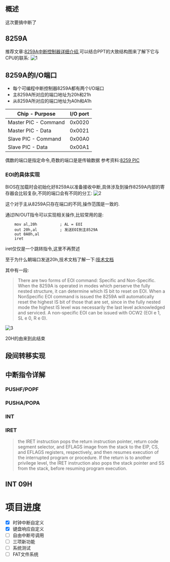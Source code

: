 ## 概述
这次要搞中断了
## 8259A
推荐文章:[8259A中断控制器详细介绍](https://blog.csdn.net/ustc_dylan/article/details/4106436),可以结合PPT的大致结构图来了解下它与CPU的联系:
![1](https://lh3.googleusercontent.com/-MI8KrPPX3EU/Wsb83DRzPfI/AAAAAAAAGkw/h85GThCDHz4cW5xGGw9vANnCOPlaKOinwCHMYCw/s0/8259A%25E4%25B8%258ECPU.png)
## 8259A的I/O端口

- 每个可编程中断控制器8259A都有两个I/O端口
- 主8259A所对应的端口地址为20h和21h
- 从8259A所对应的端口地址为A0h和A1h

| Chip - Purpose       | I/O port |
|----------------------|----------|
| Master PIC - Command | 0x0020   |
| Master PIC - Data    | 0x0021   |
| Slave PIC - Command  | 0x00A0   |
| Slave PIC - Data     | 0x00A1   |

偶数的端口是指定命令,奇数的端口是是传输数据
参考资料:[8259 PIC](https://wiki.osdev.org/8259_PIC)

### EOI的具体实现
BIOS在加载时会初始化好8259A以准备接收中断,具体涉及到操作8259A内部的寄存器会比较复杂,不同的端口会有不同的分工:
![2](https://lh3.googleusercontent.com/-qZ5pLUVwAug/Wsb_Pcx06TI/AAAAAAAAGk8/RgXiOWoIadwkwjitONwFy59PHpG2xKqdQCHMYCw/s0/chrome_2018-04-06_13-01-48.png)

这个对于主从8259A只存在端口的不同,操作范围是一致的.

通过IN/OUT指令可以实现相关操作,比较常用的是:
```
    mov al,20h			; AL = EOI
	out 20h,al			; 发送EOI到主8529A
	out 0A0h,al
    iret
```
iret仅仅是一个跳转指令,这里不再赘述

至于为什么朝端口发送20h,技术文档了解一下:[技术文档](https://pdos.csail.mit.edu/6.828/2014/readings/hardware/8259A.pdf)

其中有一段:
>There are two forms of EOI command: Specific and
Non-Specific. When the 8259A is operated in modes
which perserve the fully nested structure, it can determine
which IS bit to reset on EOI. When a NonSpecific
EOI command is issued the 8259A will automatically
reset the highest IS bit of those that are
set, since in the fully nested mode the highest IS
level was necessarily the last level acknowledged
and serviced. A non-specific EOI can be issued with
OCW2 (EOI e 1, SL e 0, R e 0).

![3](https://lh3.googleusercontent.com/-pMTlyzlWGZE/WscAkkBTeTI/AAAAAAAAGlI/9jAVx9JKrUANIdmuc0eHRuusV22MHiTfgCHMYCw/s0/chrome_2018-04-06_13-07-28.png)

20H的由来到此结束

## 段间转移实现

## 中断指令详解
### PUSHF/POPF
### PUSHA/POPA
### INT
### IRET
>the IRET instruction pops the return instruction pointer, return code segment selector, and EFLAGS image from the stack to the EIP, CS, and EFLAGS registers, respectively, and then resumes execution of the interrupted program or procedure. If the return is to another privilege level, the IRET instruction also pops the stack pointer and SS from the stack, before resuming program execution.

## INT 09H
# 项目进度

- [x] 时钟中断自定义
- [x] 键盘响应自定义
- [ ] 自由中断号调用
- [ ] 三项新功能
- [ ] 系统测试
- [ ] FAT文件系统
